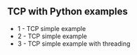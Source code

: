 ## TCP with Python examples

- 1 - TCP simple example
- 2 - TCP simple example
- 3 - TCP simple example with threading
